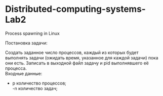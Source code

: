 # Distributed-computing-systems-Lab2
Process spawning in Linux

Постановка задачи:

Создать заданное число процессов, каждый из которых будет выполнять задачи
(ожидать время, указанное для каждой задачи) пока они есть. 
Записать в выходной файл задачу и pid выполнявшего её процесса.          
 Входные данные:          
- p количество процессов;          
-n количество задач;          
